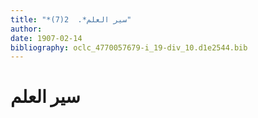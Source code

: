 ```yaml
---
title: "*سير العلم*.  2(7)"
author: 
date: 1907-02-14
bibliography: oclc_4770057679-i_19-div_10.d1e2544.bib
---
```




#  سير العلم 

